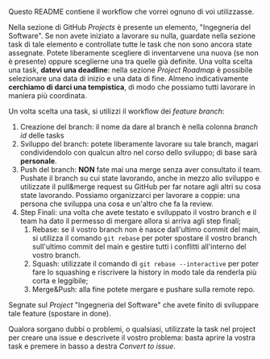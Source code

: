 Questo README contiene il workflow che vorrei ognuno di voi utilizzasse.

Nella sezione di GitHub _Projects_ è presente un elemento, "Ingegneria del Software". 
Se non avete iniziato a lavorare su nulla, guardate nella sezione task di tale elemento e controllate tutte le task che non sono ancora state assegnate. 
Potete liberamente scegliere di inventarvene una nuova (se non è presente) oppure sceglierne una tra quelle già definite.
Una volta scelta una task, **datevi una deadline**: nella sezione _Project Roadmap_ è possibile selezionare una data di inizio e una data di fine. Almeno indicativamente **cerchiamo di darci una tempistica**,
di modo che possiamo tutti lavorare in maniera più coordinata.

Un volta scelta una task, si utilizzi il workflow dei _feature branch_:
1. Creazione del branch: il nome da dare al branch è nella colonna _branch id_ delle tasks
2. Sviluppo del branch: potete liberamente lavorare su tale branch, magari condividendolo con qualcun altro nel corso dello sviluppo; di base sarà **personale**.
3. Push del branch: **NON** fate mai una merge senza aver consultato il team. Pushate il branch su cui state lavorando, anche in mezzo allo sviluppo e utilizzate il pull&merge request su GitHub per far notare agli altri
      su cosa state lavorando. Possiamo organizzarci per lavorare a coppie: una persona che sviluppa una cosa e un'altro che fa la review.
4. Step Finali: una volta che avete testato e sviluppato il vostro branch e il team ha dato il permesso di mergare allora si arriva agli step finali;
   1. Rebase: se il vostro branch non è nasce dall'ultimo commit del main, si utilizza il comando `git rebase` per poter spostare il vostro branch sull'ultimo commit del main e gestire tutti 
        i conflitti all'interno del vostro branch.  
   2. Squash: utilizzate il comando di `git rebase --interactive` per poter fare lo squashing e riscrivere la history in modo tale da renderla più corta e leggibile;
   3. Merge&Push: alla fine potete mergare e pushare sulla remote repo.

Segnate sul _Project_ "Ingegneria del Software" che avete finito di sviluppare tale feature (spostare in done). 

Qualora sorgano dubbi o problemi, o qualsiasi, utilizzate la task nel project per creare una issue e descrivete il vostro problema: basta aprire la vostra task e premere in basso a destra _Convert to issue_.
